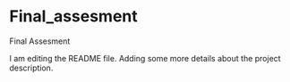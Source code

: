 # Final_assesment
Final Assesment

I am editing the README file. Adding some more details about the project description.
